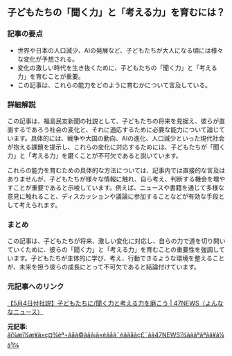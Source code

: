 ## 子どもたちの「聞く力」と「考える力」を育むには？

### 記事の要点

* 世界や日本の人口減少、AIの発展など、子どもたちが大人になる頃には様々な変化が予想される。
* 変化の激しい時代を生き抜くために、子どもたちの「聞く力」と「考える力」を育むことが重要。
* この記事は、これらの能力をどのように育むかについて言及している。

### 詳細解説

この記事は、福島民友新聞の社説として、子どもたちの将来を見据え、彼らが直面するであろう社会の変化と、それに適応するために必要な能力について論じています。具体的には、戦争や大国の動向、AIの進化、人口減少といった現代社会が抱える課題を提示し、これらの変化に対応するためには、子どもたちが「聞く力」と「考える力」を磨くことが不可欠であると説いています。

これらの能力を育むための具体的な方法については、記事内では直接的な言及はありませんが、子どもたちが様々な情報に触れ、自ら考え、判断する機会を増やすことが重要であると示唆しています。例えば、ニュースや書籍を通じて多様な意見に触れること、ディスカッションや議論に参加することなどが有効な手段として考えられます。

### まとめ

この記事は、子どもたちが将来、激しい変化に対応し、自らの力で道を切り開いていくために、彼らの「聞く力」と「考える力」を育むことの重要性を強調しています。子どもたちが主体的に学び、考え、行動できるような環境を整えることが、未来を担う彼らの成長にとって不可欠であると結論付けています。

### 元記事へのリンク

[【5月4日付社説】子どもたちに/聞く力と考える力を磨こう | 47NEWS（よんななニュース）](https://www.47news.jp/column/editorial/10961600.html)


**元記事:** [ãï¼æï¼æ¥ä»ç¤¾èª¬ãå­ã©ããã¡ã«èãåã¨èããåãç£¨ãã47NEWSï¼ãããªãªãã¥ã¼ã¹ï¼](https://www.47news.jp/12533593.html)
